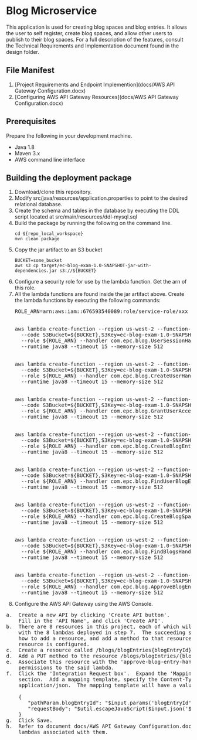 # Blog Microservice

This application is used for creating blog spaces and blog entries.  It
allows the user to self register, create blog spaces, and allow other
users to publish to their blog spaces.  For a full description of the features,
consult the Technical Requirements and Implementation document found in the 
design folder.

## File Manifest

1. [Project Requirements and Endpoint Implemention](docs/AWS API Gateway Configuration.docx)
2. [Configuring AWS API Gateway Resources](docs/AWS API Gateway Configuration.docx)


## Prerequisites

Prepare the following in your development machine.
- Java 1.8
- Maven 3.x
- AWS command line interface

## Building the deployment package

1.  Download/clone this repository.
2.  Modify src/java/resources/application.properties  to point to the desired relational database.
3.  Create the schema and tables in the database by executing the DDL script located at src/main/resources/ddl-mysql.sql
4.  Build the package by running the following on the command line.
    ```
    cd ${repo_local_workspace}
    mvn clean package
    ```
5.  Copy the jar artifact to an S3 bucket
    ```
    BUCKET=some_bucket
    aws s3 cp target/ec-blog-exam-1.0-SNAPSHOT-jar-with-dependencies.jar s3://${BUCKET}
    ```
6.  Configure a security role for use by the lambda function.  Get the arn of this role.
7.  All the lambda functions are found inside the jar artifact above.  Create the lambda functions by executing the following commands:
    <pre>
    ROLE_ARN=arn:aws:iam::676593540089:role/service-role/xxx
    <br>
    aws lambda create-function --region us-west-2 --function-name get-user-session-id \
      --code S3Bucket=${BUCKET},S3Key=ec-blog-exam-1.0-SNAPSHOT-jar-with-dependencies.jar,S3ObjectVersion=null \
      --role ${ROLE_ARN} --handler com.epc.blog.UserSessionHandler \
      --runtime java8 --timeout 15 --memory-size 512
    <br>
    aws lambda create-function --region us-west-2 --function-name create-user-handler \
      --code S3Bucket=${BUCKET},S3Key=ec-blog-exam-1.0-SNAPSHOT-jar-with-dependencies.jar,S3ObjectVersion=null \
      --role ${ROLE_ARN} --handler com.epc.blog.CreateUserHandler \
      --runtime java8 --timeout 15 --memory-size 512
    <br>  
    aws lambda create-function --region us-west-2 --function-name grant-user-access-handler \
      --code S3Bucket=${BUCKET},S3Key=ec-blog-exam-1.0-SNAPSHOT-jar-with-dependencies.jar,S3ObjectVersion=null \
      --role ${ROLE_ARN} --handler com.epc.blog.GrantUserAccessHandler \
      --runtime java8 --timeout 15 --memory-size 512
    <br>
    aws lambda create-function --region us-west-2 --function-name create-blog-entry-handler \
      --code S3Bucket=${BUCKET},S3Key=ec-blog-exam-1.0-SNAPSHOT-jar-with-dependencies.jar,S3ObjectVersion=null \
      --role ${ROLE_ARN} --handler com.epc.blog.CreateBlogEntryHandler \
      --runtime java8 --timeout 15 --memory-size 512
    <br>
    aws lambda create-function --region us-west-2 --function-name find-user-blog-entries-handler \
      --code S3Bucket=${BUCKET},S3Key=ec-blog-exam-1.0-SNAPSHOT-jar-with-dependencies.jar,S3ObjectVersion=null \
      --role ${ROLE_ARN} --handler com.epc.blog.FindUserBlogEntriesHandler \
      --runtime java8 --timeout 15 --memory-size 512
    <br>
    aws lambda create-function --region us-west-2 --function-name create-blog-space-handler \
      --code S3Bucket=${BUCKET},S3Key=ec-blog-exam-1.0-SNAPSHOT-jar-with-dependencies.jar,S3ObjectVersion=null \
      --role ${ROLE_ARN} --handler com.epc.blog.CreateBlogSpaceHandler \
      --runtime java8 --timeout 15 --memory-size 512
    <br>
    aws lambda create-function --region us-west-2 --function-name find-blogs-handler \
      --code S3Bucket=${BUCKET},S3Key=ec-blog-exam-1.0-SNAPSHOT-jar-with-dependencies.jar,S3ObjectVersion=null \
      --role ${ROLE_ARN} --handler com.epc.blog.FindBlogsHandler \
      --runtime java8 --timeout 15 --memory-size 512
    <br>
    aws lambda create-function --region us-west-2 --function-name approve-blog-entry-handler \
      --code S3Bucket=${BUCKET},S3Key=ec-blog-exam-1.0-SNAPSHOT-jar-with-dependencies.jar,S3ObjectVersion=null \
      --role ${ROLE_ARN} --handler com.epc.blog.ApproveBlogEntryHandler \
      --runtime java8 --timeout 15 --memory-size 512      
    </pre>  
8.  Configure the AWS API Gateway using the AWS Console.
<pre>
a.  Create a new API by clicking 'Create API button'.  
    Fill in the 'API Name', and click 'Create API'.
b.  There are 8 resources in this project, each of which will be associated 
    with the 8 lambdas deployed in step 7.  The succeeding steps will discuss, 
    how to add a resource, and add a method to that resource, and how that 
    resource is configured.  
c.  Create a resource called /blogs/blogEntries{blogEntryId}.  
d.  Add a PUT method to the resource /blogs/blogEntries/{blogEntryId}.
e.  Associate this resource with the 'approve-blog-entry-handler' and allow
    permissions to the said lambda.
f.  Click the 'Integration Request box'.  Expand the 'Mapping Templates' 
    section.  Add a mapping template, specify the Content-Type as 
    application/json.  The mapping template will have a value of:
  
    {
       "pathParam.blogEntryId": "$input.params('blogEntryId')",
       "requestBody": "$util.escapeJavaScript($input.json('$'))"
    }
g.  Click Save.
h.  Refer to document docs/AWS API Gateway Configuration.docx for configuring the other 7 resources and the 
    lambdas associated with them.

</pre>






